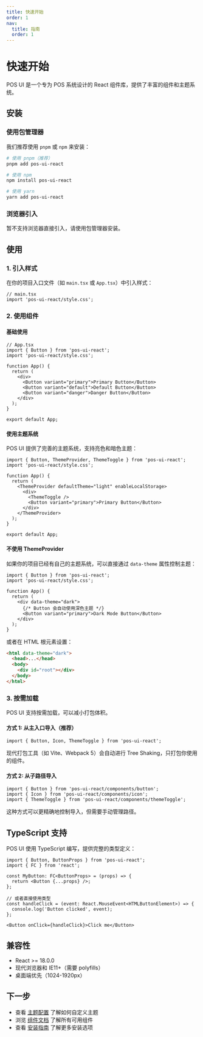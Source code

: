 ```yaml
---
title: 快速开始
order: 1
nav:
  title: 指南
  order: 1
---
```


# 快速开始

POS UI 是一个专为 POS 系统设计的 React 组件库，提供了丰富的组件和主题系统。

## 安装

### 使用包管理器

我们推荐使用 `pnpm` 或 `npm` 来安装：

```bash
# 使用 pnpm（推荐）
pnpm add pos-ui-react

# 使用 npm
npm install pos-ui-react

# 使用 yarn
yarn add pos-ui-react
```

### 浏览器引入

暂不支持浏览器直接引入，请使用包管理器安装。

## 使用

### 1. 引入样式

在你的项目入口文件（如 `main.tsx` 或 `App.tsx`）中引入样式：

```tsx | pure
// main.tsx
import 'pos-ui-react/style.css';
```

### 2. 使用组件

#### 基础使用

```tsx | pure
// App.tsx
import { Button } from 'pos-ui-react';
import 'pos-ui-react/style.css';

function App() {
  return (
    <div>
      <Button variant="primary">Primary Button</Button>
      <Button variant="default">Default Button</Button>
      <Button variant="danger">Danger Button</Button>
    </div>
  );
}

export default App;
```

#### 使用主题系统

POS UI 提供了完善的主题系统，支持亮色和暗色主题：

```tsx | pure
import { Button, ThemeProvider, ThemeToggle } from 'pos-ui-react';
import 'pos-ui-react/style.css';

function App() {
  return (
    <ThemeProvider defaultTheme="light" enableLocalStorage>
      <div>
        <ThemeToggle />
        <Button variant="primary">Primary Button</Button>
      </div>
    </ThemeProvider>
  );
}

export default App;
```

#### 不使用 ThemeProvider

如果你的项目已经有自己的主题系统，可以直接通过 `data-theme` 属性控制主题：

```tsx | pure
import { Button } from 'pos-ui-react';
import 'pos-ui-react/style.css';

function App() {
  return (
    <div data-theme="dark">
      {/* Button 会自动使用深色主题 */}
      <Button variant="primary">Dark Mode Button</Button>
    </div>
  );
}
```

或者在 HTML 根元素设置：

```html
<html data-theme="dark">
  <head>...</head>
  <body>
    <div id="root"></div>
  </body>
</html>
```

### 3. 按需加载

POS UI 支持按需加载，可以减小打包体积。

#### 方式 1: 从主入口导入（推荐）

```tsx | pure
import { Button, Icon, ThemeToggle } from 'pos-ui-react';
```

现代打包工具（如 Vite、Webpack 5）会自动进行 Tree Shaking，只打包你使用的组件。

#### 方式 2: 从子路径导入

```tsx | pure
import { Button } from 'pos-ui-react/components/button';
import { Icon } from 'pos-ui-react/components/icon';
import { ThemeToggle } from 'pos-ui-react/components/themeToggle';
```

这种方式可以更精确地控制导入，但需要手动管理路径。

## TypeScript 支持

POS UI 使用 TypeScript 编写，提供完整的类型定义：

```tsx | pure
import { Button, ButtonProps } from 'pos-ui-react';
import { FC } from 'react';

const MyButton: FC<ButtonProps> = (props) => {
  return <Button {...props} />;
};

// 或者直接使用类型
const handleClick = (event: React.MouseEvent<HTMLButtonElement>) => {
  console.log('Button clicked', event);
};

<Button onClick={handleClick}>Click me</Button>
```

## 兼容性

- React >= 18.0.0
- 现代浏览器和 IE11+（需要 polyfills）
- 桌面端优先（1024-1920px）

## 下一步

- 查看 [主题配置](/guide/theme) 了解如何自定义主题
- 浏览 [组件文档](/components/button) 了解所有可用组件
- 查看 [安装指南](/guide/installation) 了解更多安装选项

